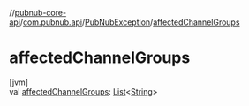 //[pubnub-core-api](../../../index.md)/[com.pubnub.api](../index.md)/[PubNubException](index.md)/[affectedChannelGroups](affected-channel-groups.md)

# affectedChannelGroups

[jvm]\
val [affectedChannelGroups](affected-channel-groups.md): [List](https://kotlinlang.org/api/latest/jvm/stdlib/kotlin.collections/-list/index.html)&lt;[String](https://kotlinlang.org/api/latest/jvm/stdlib/kotlin/-string/index.html)&gt;
